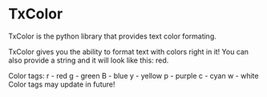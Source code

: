 # TxColor
TxColor is the python library that provides text color formating.

TxColor gives you the ability to format text with colors right in it! You can also provide a string and it will look like this: <r>red</r>.

Color tags: 
r - red
g - green
B - blue
y - yellow
p - purple
c - cyan
w - white
Color tags may update in future!
